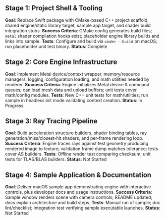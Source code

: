 ## Stage 1: Project Shell & Tooling
**Goal**: Replace Swift package with CMake-based C++ project scaffold, shared engine/static library target, sample app target, and shader build integration stubs.
**Success Criteria**: CMake config generates build files; `metal` shader compilation hooks exist; placeholder engine library builds and links into sample.
**Tests**: Configure and build via `cmake --build` on macOS; run placeholder unit test binary.
**Status**: Complete

## Stage 2: Core Engine Infrastructure
**Goal**: Implement Metal device/context wrapper, memory/resource managers, logging, configuration loading, and math utilities needed by renderer.
**Success Criteria**: Engine initializes Metal device & command queues; can load mesh data and upload buffers; unit tests cover math/config modules.
**Tests**: New C++ unit tests for math/utilities; run sample in headless init mode validating context creation.
**Status**: In Progress

## Stage 3: Ray Tracing Pipeline
**Goal**: Build acceleration structure builders, shader binding tables, ray generation/miss/closest-hit shaders, and per-frame rendering loop.
**Success Criteria**: Engine traces rays against test geometry producing rendered image to texture; validation frame dump matches tolerance; tests cover AS builders.
**Tests**: Offline render test comparing checksum; unit tests for TLAS/BLAS builders.
**Status**: Not Started

## Stage 4: Sample Application & Documentation
**Goal**: Deliver macOS sample app demonstrating engine with interactive controls, plus developer docs and usage instructions.
**Success Criteria**: Sample window renders scene with camera controls; README updated; docs explain architecture and build steps.
**Tests**: Manual run of sample; doc lint/checklist; integration test verifying sample executable launches.
**Status**: Not Started
